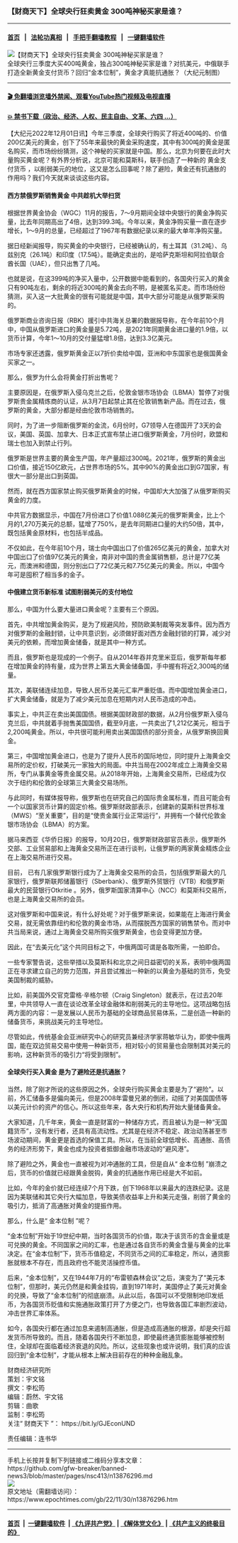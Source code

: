 ### 【财商天下】全球央行狂卖黄金 300吨神秘买家是谁？
------------------------

#### [首页](https://github.com/gfw-breaker/banned-news3/blob/master/README.md) &nbsp;&nbsp;|&nbsp;&nbsp; [法轮功真相](https://github.com/begood0513/basic/blob/master/README.md)  &nbsp;&nbsp;|&nbsp;&nbsp; [手把手翻墙教程](https://github.com/gfw-breaker/guides/wiki)  &nbsp;&nbsp;|&nbsp;&nbsp; [一键翻墙软件](https://github.com/gfw-breaker/nogfw/blob/master/README.md)  



<div><img alt="【财商天下】全球央行狂卖黄金 300吨神秘买家是谁？" class="attachment-djy_600_400 size-djy_600_400 wp-post-image" src="https://i.epochtimes.com/assets/uploads/2022/12/id13876305-1130_1200x8001-600x400.jpg"/>
<div class="caption">
 全球央行三季度大买400吨黄金，独占300吨神秘买家是谁？对抗美元，中俄联手打造全新黄金支付货币？回归“金本位制”，黄金才真能抗通胀？（大纪元制图）
</div></div><hr/>

#### [ 🎬  免翻墙浏览墙外禁闻、观看YouTube热门视频及电视直播](https://github.com/gfw-breaker/HelloWorld)

#### [ 💥  禁书下载（政治、经济、人权、民主自由、文革、六四 ...）](https://github.com/gfw-breaker/books/blob/master/README.md)

<div><p>
 【大纪元2022年12月01日讯】今年三季度，全球央行购买了将近400吨的、价值200亿美元的黄金，创下了55年来最快的黄金采购速度，其中有300吨的黄金是匿名购买，而市场纷纷猜测，这个神秘的买家就是中国。那么，北京为何要在此时大量购买黄金呢？有外界分析说，北京可能和莫斯科，联手创造了一种新的
 <ok href="https://www.epochtimes.com/gb/tag/%E9%BB%84%E9%87%91%E6%94%AF%E4%BB%98%E8%B4%A7%E5%B8%81.html">
  黄金支付货币
 </ok>
 ，以削弱美元的地位，这又是怎么回事呢？除了避险，黄金还有抗通胀的作用吗？我们今天就来谈谈这些内容。
</p>
<p>
</p>
<h4>
 西方禁俄罗斯销售黄金 中共趁机大举扫货
</h4>
<p>
 根据世界黄金协会（WGC）11月的报告，7～9月期间全球中央银行的黄金净购买量，比去年同期高出了4倍，达到399.3吨。今年以来，黄金净购买量一直在逐步增长，1～9月的总量，已经超过了1967年有数据纪录以来的最大单年净购买量。
</p>
<p>
 据日经新闻报导，购买黄金的中央银行，已经被确认的，有土耳其（31.2吨）、乌兹别克（26.1吨）和印度（17.5吨）。能确定卖出的，是哈萨克斯坦和阿拉伯联合酋长国（UAE），但只出售了几吨。
</p>
<p>
 也就是说，在这399吨的净买入量中，公开数据中能看到的，各国央行买入的黄金只有90吨左右，剩余的将近300吨的黄金去向不明，是被匿名买走。而市场纷纷猜测，买入这一大批黄金的很有可能就是中国，其中大部分可能是从俄罗斯采购的。
</p>
<p>
 俄罗斯商业咨询日报（RBK）援引中共海关总署的数据报导称，在今年前10个月中，中国从俄罗斯进口的黄金量是5.72吨，是2021年同期黄金进口量的1.9倍，以货币计算，今年1～10月的交付量猛增1.8倍，达到3.3亿美元。
</p>
<p>
 市场专家还透露，俄罗斯黄金正以7折价卖给中国，亚洲和中东国家也是俄国黄金买家之一。
</p>
<p>
 那么，俄罗为什么会将黄金打折出售呢？
</p>
<p>
 主要原因是，在俄罗斯入侵乌克兰之后，伦敦金银市场协会（LBMA）暂停了对俄罗斯贵金属精炼商的认证，从3月7日起禁止其在伦敦销售新产品。而在过去，俄罗斯的黄金，大部分都是经由伦敦市场销售的。
</p>
<p>
 同时，为了进一步阻断俄罗斯的金流，6月份时，G7领导人在德国开了3天的会议，美国、英国、加拿大、日本正式宣布禁止进口俄罗斯黄金，7月份时，欧盟和瑞士也加入到禁止行列。
</p>
<p>
 俄罗斯是世界主要的黄金生产国，年产量超过300吨。2021年，俄罗斯的黄金出口价值，接近150亿欧元，占世界市场的5%。其中90%的黄金出口到G7国家，有很大一部分是出口到英国。
</p>
<p>
 然而，就在西方国家禁止购买俄罗斯黄金的时候，中国却大大加强了从俄罗斯购买黄金的力度。
</p>
<p>
 中共官方数据显示，中国在7月份进口了价值1.088亿美元的俄罗斯黄金，比上个月的1,270万美元的总额，猛增了750%，是去年同期进口量的大约50倍，其中，既包括黄金原材料，也包括半成品。
</p>
<p>
 不仅如此，在今年前10个月，瑞士向中国出口了价值265亿美元的黄金，加拿大对中国出口了价值97亿美元的黄金，南非对中国的贵金属销售额，总计是77亿美元，而澳洲和德国，则分别出口了72亿美元和7.75亿美元的黄金。所以，中国今年可是囤积了相当多的金子。
</p>
<h4>
 中俄建立货币新标准 试图削弱美元的支付地位
</h4>
<p>
 那么，中国为什么要大量进口黄金呢？主要有三个原因。
</p>
<p>
 首先，中共增加黄金购买，是为了规避风险，预防欧美制裁等突发事件。因为西方对俄罗斯的金融封锁，让中共意识到，必须做好面对西方金融封锁的打算，减少对美元的依赖，而增加黄金储备，就是其中一种方式。
</p>
<p>
 而且，俄罗斯也是现成的一个例子。自从2014年吞并克里米亚后，俄罗斯每年都在增加黄金的持有量，成为世界上第五大黄金储备国，手中握有将近2,300吨的储量。
</p>
<p>
 其次，美联储连续加息，导致人民币兑美元汇率严重贬值。而中国增加黄金进口，扩大黄金储备，就是为了减少美元加息在短期内对人民币造成的冲击。
</p>
<p>
 事实上，中共正在卖出美国国债。根据美国财政部的数据，从2月份俄罗斯入侵乌克兰后，中共就着手抛售美国国债，截至9月底，一共卖出了1,212亿美元，相当于2,200吨黄金。所以，中共很可能利用卖出美国国债的部分资金，从俄罗斯换回黄金。
</p>
<p>
 第三，中国增加黄金进口，也是为了提升人民币的国际地位，同时提升上海黄金交易所的定价权，打破美元一家独大的局面。中共当局在2002年成立上海黄金交易所，专门从事黄金等贵金属交易。从2018年开始，上海黄金交易所，已经成为仅次于纽约和伦敦的全球第三大黄金交易场所。
</p>
<p>
 与此同时，有媒体报导称，俄罗斯也在研究自己的国际贵金属标准，而且可能会有一个以国家货币计算的固定价格。俄罗斯财政部表示，创建新的莫斯科世界标准（MWS）“至关重要”，目的是“使贵金属行业正常运行”，并拥有一个替代伦敦金银市场协会（LBMA）的方案。
</p>
<p>
 据马来西亚《华侨日报》的报导，10月20日，俄罗斯财政部官员表示，俄罗斯外交部、工业贸易部和上海黄金交易所正在进行谈判，让俄罗斯的两家黄金精炼企业在上海交易所进行交易。
</p>
<p>
 目前， 已有几家俄罗斯银行成为了上海黄金交易所的会员，包括俄罗斯最大的几家银行，俄罗斯联邦储蓄银行（Sberbank）、俄罗斯外贸银行（VTB）和俄罗斯最大的民营银行Otkritie 。另外，俄罗斯国家清算中心（NCC）和莫斯科交易所，也是上海黄金交易所的会员。
</p>
<p>
 这对俄罗斯和中国来说，有什么好处呢？对于俄罗斯来说，如果能在上海进行黄金交易，就无需依靠纽约和伦敦的黄金市场，从而摆脱西方国家的销售禁令。而对中共当局来说，通过上海黄金交易所购买俄罗斯黄金，也会变得更加方便。
</p>
<p>
 因此，在“去美元化”这个共同目标之下，中俄两国可谓是各取所需，一拍即合。
</p>
<p>
 一些专家警告说，这些举措以及莫斯科和北京之间日益密切的关系，表明中俄两国正在寻求建立自己的势力范围，并且尝试推出一种新的以黄金为基础的货币，免受美国制裁的威胁。
</p>
<p>
 比如，前美国外交官克雷格·辛格尔顿（Craig Singleton）就表示，在过去20年里，中共领导人一直在谈论改革全球金融体和削弱美元的主导地位。这项战略包括两方面的内容：一是发展以人民币为基础的全球商品贸易体系，二是创造一种新的储备货币，来挑战美元的主导地位。
</p>
<p>
 尽管如此，传统基金会亚洲研究中心的研究员兼经济学家蒋敏华认为，即使中俄两国，能在双边贸易交易中使用一种新货币，相对较小的贸易量也会限制其对美元的影响，这种新货币的吸引力“将受到限制”。
</p>
<h4>
 全球央行买入黄金 是为了避险还是抗通胀？
</h4>
<p>
 当然，除了刚才所说的这些原因之外，全球央行购买黄金主要是为了“避险”。以前，外汇储备多是偏向美元，但是2008年雷曼兄弟的倒闭，动摇了对美国国债等以美元计价的资产的信心。所以这些年来，各大央行和机构开始大量储备黄金。
</p>
<p>
 大家知道，几千年来，黄金一直是财富的一种储存方式，而且被认为是一种“无国籍货币”，没有发行者，还具有高流动性。尤其是在经济不稳定、政治动荡甚至市场波动期间，黄金更是首选的保值工具。所以，在当前全球低增长、高通胀、高债务的经济形势下，黄金也成为投资者抵御金融市场波动的“避风港”。
</p>
<p>
 除了避险之外，黄金也一直被视为对冲通胀的工具，但是自从“
 <ok href="https://www.epochtimes.com/gb/tag/%E9%87%91%E6%9C%AC%E4%BD%8D%E5%88%B6.html">
  金本位制
 </ok>
 ”崩溃之后，货币的价值就已经跟黄金脱钩，黄金的抗通胀作用已经是大不如前。
</p>
<p>
 比如，今年的金价就已经连续7个月下跌，创下1968年以来最大的连跌纪录。这是因为美联储和其它央行大幅加息，导致美债收益率上升和美元走强，削弱了黄金的吸引力，抵消了高通胀对黄金的提振作用。
</p>
<p>
 那么，什么是“
 <ok href="https://www.epochtimes.com/gb/tag/%E9%87%91%E6%9C%AC%E4%BD%8D%E5%88%B6.html">
  金本位制
 </ok>
 ”呢？
</p>
<p>
 “金本位制”开始于19世纪中期，当时各国货币的价值，取决于该货币的含金量或是可兑换的黄金。不同国家之间的汇率，也是通过各自货币的黄金含量与黄金的比率决定。在“金本位制”下，货币币值稳定，不同货币之间的汇率稳定，所以，通货膨胀就根本不存在，而且政府也不能灵活操控币值。
</p>
<p>
 后来，“金本位制”，又在1944年7月的“布雷顿森林会议”之后，演变为了“美元本位制”，但那时，美元仍然是和黄金挂钩，直到1971年时，美国停止了美元对黄金的兑换，导致了“金本位制”的彻底崩溃。从此以后，各国可以不受限制地印发纸币，为各国货币贬值和实施通胀政策打开了方便之门，也导致各国汇率剧烈波动，冲击世界汇率体系。
</p>
<p>
 如今，各国央行都在通过加息来遏制高通胀，但是造成高通胀的根源，却是央行超发货币所导致的。而且，随着各国央行不断加息，即使最终通货膨胀能够被控制住，全球却在面临着经济衰退的风险。所以，这些现象也或许说明，我们真的应该回归到“金本位制”，才能从根本上解决目前存在的种种金融乱象。
</p>
<p>
 财商经济研究所
 <br/>
 策划：宇文铭
 <br/>
 撰文：李松筠
 <br/>
 编辑：蔚然、宇文铭
 <br/>
 剪辑：曲歌
 <br/>
 监制：李松筠
 <br/>
 关注“
 <ok href="https://www.epochtimes.com/gb/tag/%E8%B4%A2%E5%95%86%E5%A4%A9%E4%B8%8B.html">
  财商天下
 </ok>
 ”：
 <ok href="https://bit.ly/GJEconUND">
  https://bit.ly/GJEconUND
 </ok>
</p>
<p>
 责任编辑：连书华
</p>
</div>
<hr/>
手机上长按并复制下列链接或二维码分享本文章：<br/>
https://github.com/gfw-breaker/banned-news3/blob/master/pages/nsc413/n13876296.md <br/>
<a href='https://github.com/gfw-breaker/banned-news3/blob/master/pages/nsc413/n13876296.md'><img src='https://github.com/gfw-breaker/banned-news3/blob/master/pages/nsc413/n13876296.md.png'/></a> <br/>
原文地址（需翻墙访问）：https://www.epochtimes.com/gb/22/11/30/n13876296.htm


------------------------
#### [首页](https://github.com/gfw-breaker/banned-news3/blob/master/README.md) &nbsp;|&nbsp; [一键翻墙软件](https://github.com/gfw-breaker/nogfw/blob/master/README.md) &nbsp;| [《九评共产党》](https://github.com/gfw-breaker/9ping.md/blob/master/README.md#九评之一评共产党是什么) | [《解体党文化》](https://github.com/gfw-breaker/jtdwh.md/blob/master/README.md) | [《共产主义的终极目的》](https://github.com/gfw-breaker/gczydzjmd.md/blob/master/README.md)


<img src='http://gfw-breaker.win/banned-news3/pages/nsc413/n13876296.md' width='0px' height='0px'/>